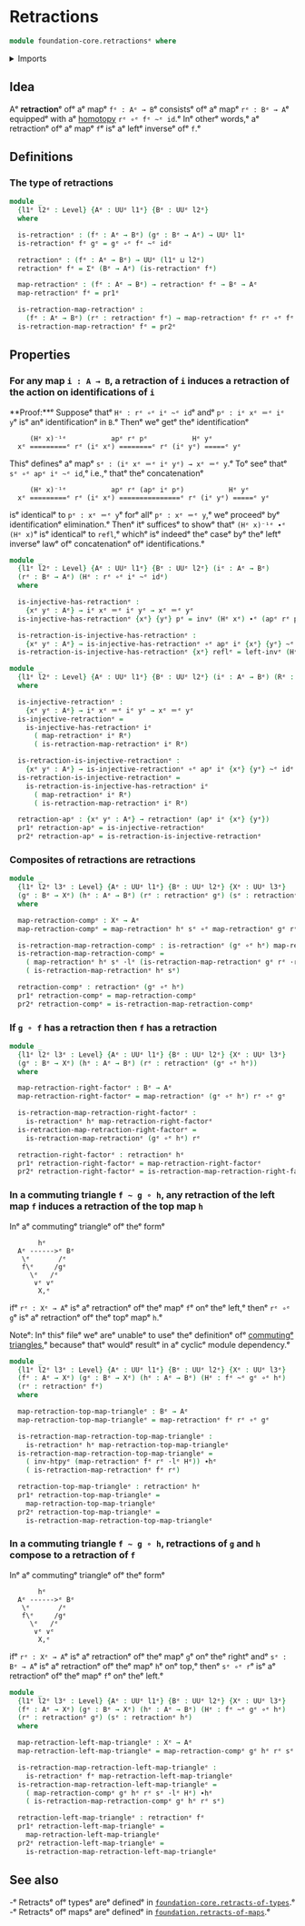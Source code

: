 # Retractions

```agda
module foundation-core.retractionsᵉ where
```

<details><summary>Imports</summary>

```agda
open import foundation.action-on-identifications-functionsᵉ
open import foundation.dependent-pair-typesᵉ
open import foundation.universe-levelsᵉ
open import foundation.whiskering-homotopies-compositionᵉ

open import foundation-core.function-typesᵉ
open import foundation-core.homotopiesᵉ
open import foundation-core.identity-typesᵉ
```

</details>

## Idea

Aᵉ **retraction**ᵉ ofᵉ aᵉ mapᵉ `fᵉ : Aᵉ → B`ᵉ consistsᵉ ofᵉ aᵉ mapᵉ `rᵉ : Bᵉ → A`ᵉ equippedᵉ
with aᵉ [homotopy](foundation-core.homotopies.mdᵉ) `rᵉ ∘ᵉ fᵉ ~ᵉ id`.ᵉ Inᵉ otherᵉ words,ᵉ aᵉ
retractionᵉ ofᵉ aᵉ mapᵉ `f`ᵉ isᵉ aᵉ leftᵉ inverseᵉ ofᵉ `f`.ᵉ

## Definitions

### The type of retractions

```agda
module _
  {l1ᵉ l2ᵉ : Level} {Aᵉ : UUᵉ l1ᵉ} {Bᵉ : UUᵉ l2ᵉ}
  where

  is-retractionᵉ : (fᵉ : Aᵉ → Bᵉ) (gᵉ : Bᵉ → Aᵉ) → UUᵉ l1ᵉ
  is-retractionᵉ fᵉ gᵉ = gᵉ ∘ᵉ fᵉ ~ᵉ idᵉ

  retractionᵉ : (fᵉ : Aᵉ → Bᵉ) → UUᵉ (l1ᵉ ⊔ l2ᵉ)
  retractionᵉ fᵉ = Σᵉ (Bᵉ → Aᵉ) (is-retractionᵉ fᵉ)

  map-retractionᵉ : (fᵉ : Aᵉ → Bᵉ) → retractionᵉ fᵉ → Bᵉ → Aᵉ
  map-retractionᵉ fᵉ = pr1ᵉ

  is-retraction-map-retractionᵉ :
    (fᵉ : Aᵉ → Bᵉ) (rᵉ : retractionᵉ fᵉ) → map-retractionᵉ fᵉ rᵉ ∘ᵉ fᵉ ~ᵉ idᵉ
  is-retraction-map-retractionᵉ fᵉ = pr2ᵉ
```

## Properties

### For any map `i : A → B`, a retraction of `i` induces a retraction of the action on identifications of `i`

**Proof:**ᵉ Supposeᵉ thatᵉ `Hᵉ : rᵉ ∘ᵉ iᵉ ~ᵉ id`ᵉ andᵉ `pᵉ : iᵉ xᵉ ＝ᵉ iᵉ y`ᵉ isᵉ anᵉ
identificationᵉ in `B`.ᵉ Thenᵉ weᵉ getᵉ theᵉ identificationᵉ

```text
     (Hᵉ x)⁻¹ᵉ           apᵉ rᵉ pᵉ           Hᵉ yᵉ
  xᵉ =========ᵉ rᵉ (iᵉ xᵉ) ========ᵉ rᵉ (iᵉ yᵉ) =====ᵉ yᵉ
```

Thisᵉ definesᵉ aᵉ mapᵉ `sᵉ : (iᵉ xᵉ ＝ᵉ iᵉ yᵉ) → xᵉ ＝ᵉ y`.ᵉ Toᵉ seeᵉ thatᵉ `sᵉ ∘ᵉ apᵉ iᵉ ~ᵉ id`,ᵉ
i.e.,ᵉ thatᵉ theᵉ concatenationᵉ

```text
     (Hᵉ x)⁻¹ᵉ           apᵉ rᵉ (apᵉ iᵉ pᵉ)           Hᵉ yᵉ
  xᵉ =========ᵉ rᵉ (iᵉ xᵉ) ===============ᵉ rᵉ (iᵉ yᵉ) =====ᵉ yᵉ
```

isᵉ identicalᵉ to `pᵉ : xᵉ ＝ᵉ y`ᵉ forᵉ allᵉ `pᵉ : xᵉ ＝ᵉ y`,ᵉ weᵉ proceedᵉ byᵉ identificationᵉ
elimination.ᵉ Thenᵉ itᵉ sufficesᵉ to showᵉ thatᵉ `(Hᵉ x)⁻¹ᵉ ∙ᵉ (Hᵉ x)`ᵉ isᵉ identicalᵉ to
`refl`,ᵉ whichᵉ isᵉ indeedᵉ theᵉ caseᵉ byᵉ theᵉ leftᵉ inverseᵉ lawᵉ ofᵉ concatenationᵉ ofᵉ
identifications.ᵉ

```agda
module _
  {l1ᵉ l2ᵉ : Level} {Aᵉ : UUᵉ l1ᵉ} {Bᵉ : UUᵉ l2ᵉ} (iᵉ : Aᵉ → Bᵉ)
  (rᵉ : Bᵉ → Aᵉ) (Hᵉ : rᵉ ∘ᵉ iᵉ ~ᵉ idᵉ)
  where

  is-injective-has-retractionᵉ :
    {xᵉ yᵉ : Aᵉ} → iᵉ xᵉ ＝ᵉ iᵉ yᵉ → xᵉ ＝ᵉ yᵉ
  is-injective-has-retractionᵉ {xᵉ} {yᵉ} pᵉ = invᵉ (Hᵉ xᵉ) ∙ᵉ (apᵉ rᵉ pᵉ ∙ᵉ Hᵉ yᵉ)

  is-retraction-is-injective-has-retractionᵉ :
    {xᵉ yᵉ : Aᵉ} → is-injective-has-retractionᵉ ∘ᵉ apᵉ iᵉ {xᵉ} {yᵉ} ~ᵉ idᵉ
  is-retraction-is-injective-has-retractionᵉ {xᵉ} reflᵉ = left-invᵉ (Hᵉ xᵉ)

module _
  {l1ᵉ l2ᵉ : Level} {Aᵉ : UUᵉ l1ᵉ} {Bᵉ : UUᵉ l2ᵉ} (iᵉ : Aᵉ → Bᵉ) (Rᵉ : retractionᵉ iᵉ)
  where

  is-injective-retractionᵉ :
    {xᵉ yᵉ : Aᵉ} → iᵉ xᵉ ＝ᵉ iᵉ yᵉ → xᵉ ＝ᵉ yᵉ
  is-injective-retractionᵉ =
    is-injective-has-retractionᵉ iᵉ
      ( map-retractionᵉ iᵉ Rᵉ)
      ( is-retraction-map-retractionᵉ iᵉ Rᵉ)

  is-retraction-is-injective-retractionᵉ :
    {xᵉ yᵉ : Aᵉ} → is-injective-retractionᵉ ∘ᵉ apᵉ iᵉ {xᵉ} {yᵉ} ~ᵉ idᵉ
  is-retraction-is-injective-retractionᵉ =
    is-retraction-is-injective-has-retractionᵉ iᵉ
      ( map-retractionᵉ iᵉ Rᵉ)
      ( is-retraction-map-retractionᵉ iᵉ Rᵉ)

  retraction-apᵉ : {xᵉ yᵉ : Aᵉ} → retractionᵉ (apᵉ iᵉ {xᵉ} {yᵉ})
  pr1ᵉ retraction-apᵉ = is-injective-retractionᵉ
  pr2ᵉ retraction-apᵉ = is-retraction-is-injective-retractionᵉ
```

### Composites of retractions are retractions

```agda
module _
  {l1ᵉ l2ᵉ l3ᵉ : Level} {Aᵉ : UUᵉ l1ᵉ} {Bᵉ : UUᵉ l2ᵉ} {Xᵉ : UUᵉ l3ᵉ}
  (gᵉ : Bᵉ → Xᵉ) (hᵉ : Aᵉ → Bᵉ) (rᵉ : retractionᵉ gᵉ) (sᵉ : retractionᵉ hᵉ)
  where

  map-retraction-compᵉ : Xᵉ → Aᵉ
  map-retraction-compᵉ = map-retractionᵉ hᵉ sᵉ ∘ᵉ map-retractionᵉ gᵉ rᵉ

  is-retraction-map-retraction-compᵉ : is-retractionᵉ (gᵉ ∘ᵉ hᵉ) map-retraction-compᵉ
  is-retraction-map-retraction-compᵉ =
    ( map-retractionᵉ hᵉ sᵉ ·lᵉ (is-retraction-map-retractionᵉ gᵉ rᵉ ·rᵉ hᵉ)) ∙hᵉ
    ( is-retraction-map-retractionᵉ hᵉ sᵉ)

  retraction-compᵉ : retractionᵉ (gᵉ ∘ᵉ hᵉ)
  pr1ᵉ retraction-compᵉ = map-retraction-compᵉ
  pr2ᵉ retraction-compᵉ = is-retraction-map-retraction-compᵉ
```

### If `g ∘ f` has a retraction then `f` has a retraction

```agda
module _
  {l1ᵉ l2ᵉ l3ᵉ : Level} {Aᵉ : UUᵉ l1ᵉ} {Bᵉ : UUᵉ l2ᵉ} {Xᵉ : UUᵉ l3ᵉ}
  (gᵉ : Bᵉ → Xᵉ) (hᵉ : Aᵉ → Bᵉ) (rᵉ : retractionᵉ (gᵉ ∘ᵉ hᵉ))
  where

  map-retraction-right-factorᵉ : Bᵉ → Aᵉ
  map-retraction-right-factorᵉ = map-retractionᵉ (gᵉ ∘ᵉ hᵉ) rᵉ ∘ᵉ gᵉ

  is-retraction-map-retraction-right-factorᵉ :
    is-retractionᵉ hᵉ map-retraction-right-factorᵉ
  is-retraction-map-retraction-right-factorᵉ =
    is-retraction-map-retractionᵉ (gᵉ ∘ᵉ hᵉ) rᵉ

  retraction-right-factorᵉ : retractionᵉ hᵉ
  pr1ᵉ retraction-right-factorᵉ = map-retraction-right-factorᵉ
  pr2ᵉ retraction-right-factorᵉ = is-retraction-map-retraction-right-factorᵉ
```

### In a commuting triangle `f ~ g ∘ h`, any retraction of the left map `f` induces a retraction of the top map `h`

Inᵉ aᵉ commutingᵉ triangleᵉ ofᵉ theᵉ formᵉ

```text
       hᵉ
  Aᵉ ------>ᵉ Bᵉ
   \ᵉ       /ᵉ
   f\ᵉ     /gᵉ
     \ᵉ   /ᵉ
      ∨ᵉ ∨ᵉ
       X,ᵉ
```

ifᵉ `rᵉ : Xᵉ → A`ᵉ isᵉ aᵉ retractionᵉ ofᵉ theᵉ mapᵉ `f`ᵉ onᵉ theᵉ left,ᵉ thenᵉ `rᵉ ∘ᵉ g`ᵉ isᵉ aᵉ
retractionᵉ ofᵉ theᵉ topᵉ mapᵉ `h`.ᵉ

Noteᵉ: Inᵉ thisᵉ fileᵉ weᵉ areᵉ unableᵉ to useᵉ theᵉ definitionᵉ ofᵉ
[commutingᵉ triangles](foundation-core.commuting-triangles-of-maps.md),ᵉ becauseᵉ
thatᵉ wouldᵉ resultᵉ in aᵉ cyclicᵉ module dependency.ᵉ

```agda
module _
  {l1ᵉ l2ᵉ l3ᵉ : Level} {Aᵉ : UUᵉ l1ᵉ} {Bᵉ : UUᵉ l2ᵉ} {Xᵉ : UUᵉ l3ᵉ}
  (fᵉ : Aᵉ → Xᵉ) (gᵉ : Bᵉ → Xᵉ) (hᵉ : Aᵉ → Bᵉ) (Hᵉ : fᵉ ~ᵉ gᵉ ∘ᵉ hᵉ)
  (rᵉ : retractionᵉ fᵉ)
  where

  map-retraction-top-map-triangleᵉ : Bᵉ → Aᵉ
  map-retraction-top-map-triangleᵉ = map-retractionᵉ fᵉ rᵉ ∘ᵉ gᵉ

  is-retraction-map-retraction-top-map-triangleᵉ :
    is-retractionᵉ hᵉ map-retraction-top-map-triangleᵉ
  is-retraction-map-retraction-top-map-triangleᵉ =
    ( inv-htpyᵉ (map-retractionᵉ fᵉ rᵉ ·lᵉ Hᵉ)) ∙hᵉ
    ( is-retraction-map-retractionᵉ fᵉ rᵉ)

  retraction-top-map-triangleᵉ : retractionᵉ hᵉ
  pr1ᵉ retraction-top-map-triangleᵉ =
    map-retraction-top-map-triangleᵉ
  pr2ᵉ retraction-top-map-triangleᵉ =
    is-retraction-map-retraction-top-map-triangleᵉ
```

### In a commuting triangle `f ~ g ∘ h`, retractions of `g` and `h` compose to a retraction of `f`

Inᵉ aᵉ commutingᵉ triangleᵉ ofᵉ theᵉ formᵉ

```text
       hᵉ
  Aᵉ ------>ᵉ Bᵉ
   \ᵉ       /ᵉ
   f\ᵉ     /gᵉ
     \ᵉ   /ᵉ
      ∨ᵉ ∨ᵉ
       X,ᵉ
```

ifᵉ `rᵉ : Xᵉ → A`ᵉ isᵉ aᵉ retractionᵉ ofᵉ theᵉ mapᵉ `g`ᵉ onᵉ theᵉ rightᵉ andᵉ `sᵉ : Bᵉ → A`ᵉ isᵉ aᵉ
retractionᵉ ofᵉ theᵉ mapᵉ `h`ᵉ onᵉ top,ᵉ thenᵉ `sᵉ ∘ᵉ r`ᵉ isᵉ aᵉ retractionᵉ ofᵉ theᵉ mapᵉ `f`ᵉ onᵉ
theᵉ left.ᵉ

```agda
module _
  {l1ᵉ l2ᵉ l3ᵉ : Level} {Aᵉ : UUᵉ l1ᵉ} {Bᵉ : UUᵉ l2ᵉ} {Xᵉ : UUᵉ l3ᵉ}
  (fᵉ : Aᵉ → Xᵉ) (gᵉ : Bᵉ → Xᵉ) (hᵉ : Aᵉ → Bᵉ) (Hᵉ : fᵉ ~ᵉ gᵉ ∘ᵉ hᵉ)
  (rᵉ : retractionᵉ gᵉ) (sᵉ : retractionᵉ hᵉ)
  where

  map-retraction-left-map-triangleᵉ : Xᵉ → Aᵉ
  map-retraction-left-map-triangleᵉ = map-retraction-compᵉ gᵉ hᵉ rᵉ sᵉ

  is-retraction-map-retraction-left-map-triangleᵉ :
    is-retractionᵉ fᵉ map-retraction-left-map-triangleᵉ
  is-retraction-map-retraction-left-map-triangleᵉ =
    ( map-retraction-compᵉ gᵉ hᵉ rᵉ sᵉ ·lᵉ Hᵉ) ∙hᵉ
    ( is-retraction-map-retraction-compᵉ gᵉ hᵉ rᵉ sᵉ)

  retraction-left-map-triangleᵉ : retractionᵉ fᵉ
  pr1ᵉ retraction-left-map-triangleᵉ =
    map-retraction-left-map-triangleᵉ
  pr2ᵉ retraction-left-map-triangleᵉ =
    is-retraction-map-retraction-left-map-triangleᵉ
```

## See also

-ᵉ Retractsᵉ ofᵉ typesᵉ areᵉ definedᵉ in
  [`foundation-core.retracts-of-types`](foundation-core.retracts-of-types.md).ᵉ
-ᵉ Retractsᵉ ofᵉ mapsᵉ areᵉ definedᵉ in
  [`foundation.retracts-of-maps`](foundation.retracts-of-maps.md).ᵉ